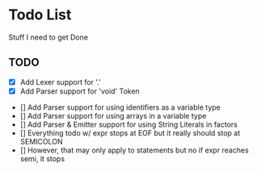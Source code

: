 # Todo List
Stuff I need to get Done


## TODO
- [x] Add Lexer support for '.'
- [x] Add Parser support for 'void' Token
- [] Add Parser support for using identifiers as a variable type
- [] Add Parser support for using arrays in a variable type
- [] Add Parser & Emitter support for using String Literals in factors
- [] Everything todo w/ expr stops at EOF but it really should stop at SEMICOLON
- [] However, that may only apply to statements but no if expr reaches semi, it stops

